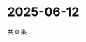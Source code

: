# 2025-06-12

共 0 条

<!-- BEGIN ZHIHUQUESTIONS -->
<!-- 最后更新时间 Thu Jun 12 2025 18:13:05 GMT+0800 (China Standard Time) -->

<!-- END ZHIHUQUESTIONS -->
